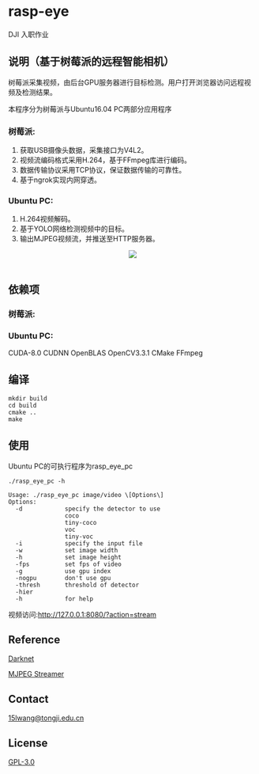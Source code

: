 # rasp-eye
DJI 入职作业

## 说明（基于树莓派的远程智能相机）
树莓派采集视频，由后台GPU服务器进行目标检测。用户打开浏览器访问远程视频及检测结果。

本程序分为树莓派与Ubuntu16.04 PC两部分应用程序

### 树莓派:
1) 获取USB摄像头数据，采集接口为V4L2。
2) 视频流编码格式采用H.264，基于FFmpeg库进行编码。
3) 数据传输协议采用TCP协议，保证数据传输的可靠性。
4) 基于ngrok实现内网穿透。
### Ubuntu PC:
1) H.264视频解码。
2) 基于YOLO网络检测视频中的目标。
3) 输出MJPEG视频流，并推送至HTTP服务器。
<div align="center">
  <img src="https://github.com/w111liang222/rasp-eye/blob/master/images/flowchart.jpg"><br><br>
</div>



## 依赖项
### 树莓派:

### Ubuntu PC:
CUDA-8.0 CUDNN OpenBLAS OpenCV3.3.1 CMake FFmpeg

## 编译
```shell
mkdir build
cd build
cmake ..
make
```

## 使用
Ubuntu PC的可执行程序为rasp_eye_pc
```shell
./rasp_eye_pc -h

Usage: ./rasp_eye_pc image/video \[Options\]
Options:
  -d            specify the detector to use
                coco
                tiny-coco
                voc
                tiny-voc
  -i            specify the input file
  -w            set image width
  -h            set image height
  -fps          set fps of video
  -g            use gpu index
  -nogpu        don't use gpu
  -thresh       threshold of detector
  -hier
  -h            for help

```
视频访问:http://127.0.0.1:8080/?action=stream

## Reference
[Darknet](https://pjreddie.com/darknet/)

[MJPEG Streamer](https://github.com/jacksonliam/mjpg-streamer)

## Contact
15lwang@tongji.edu.cn

## License
[GPL-3.0](LICENSE)






